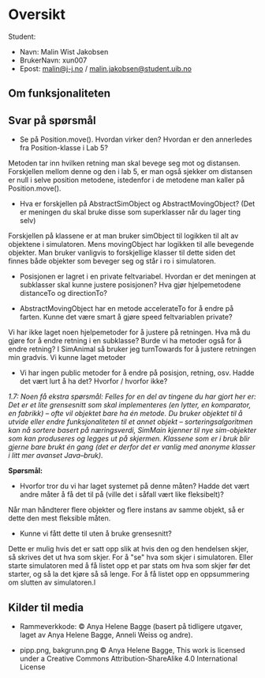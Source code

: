 # Oversikt

Student:
* Navn: Malin Wist Jakobsen
* BrukerNavn: xun007
* Epost: malin@j-j.no   / malin.jakobsen@student.uib.no

## Om funksjonaliteten















## Svar på spørsmål
* Se på Position.move(). Hvordan virker den? Hvordan er den annerledes fra Position-klasse i Lab 5?

Metoden tar inn hvilken retning man skal bevege seg mot og distansen. Forskjellen mellom denne og den i 
lab 5, er man også sjekker om distansen er null i selve position metodene, istedenfor i de metodene man
kaller på Position.move().



* Hva er forskjellen på AbstractSimObject og AbstractMovingObject? (Det er meningen du skal bruke disse som superklasser når du lager ting selv)

Forskjellen på klassene er at man bruker simObject til logikken til alt av objektene i simulatoren. Mens movingObject har logikken til
alle bevegende objekter. Man bruker vanligvis to forskjellige klasser til dette siden det finnes både objekter som beveger seg
og står i ro i simulatoren. 

* Posisjonen er lagret i en private feltvariabel. Hvordan er det meningen at subklasser skal kunne justere posisjonen?
Hva gjør hjelpemetodene distanceTo og directionTo?



* AbstractMovingObject har en metode accelerateTo for å endre på farten. Kunne det være smart å gjøre speed feltvariablen private?

Vi har ikke laget noen hjelpemetoder for å justere på retningen. Hva må du gjøre for å endre retning i en subklasse? Burde vi ha metoder også for å endre retning?
I SimAnimal så bruker jeg turnTowards for å justere retningen min gradvis. Vi kunne laget metoder 

* Vi har ingen public metoder for å endre på posisjon, retning, osv. Hadde det vært lurt å ha det? Hvorfor / hvorfor ikke?



<i>1.7: Noen få ekstra spørsmål: 
Felles for en del av tingene du har gjort her er:
Det er et lite grensesnitt som skal implementeres (en lytter, en komparator, en fabrikk) – ofte vil objektet bare ha én metode.
Du bruker objektet til å utvide eller endre funksjonaliteten til et annet objekt – sorteringsalgoritmen kan nå sortere basert på næringsverdi, SimMain kjenner til nye sim-objekter som kan produseres og legges ut på skjermen.
Klassene som er i bruk blir gjerne bare brukt én gang (det er derfor det er vanlig med anonyme klasser i litt mer avanset Java–bruk).</i>

<p></p>
<b>Spørsmål: </b>


* Hvorfor tror du vi har laget systemet på denne måten? Hadde det vært andre måter å få det til på (ville det i såfall vært like fleksibelt)?

Når man håndterer flere objekter og flere instans av samme objekt, så er dette den mest fleksible måten.

* Kunne vi fått dette til uten å bruke grensesnitt?

Dette er mulig hvis det er satt opp slik at hvis den og den hendelsen skjer, så skrives det ut hva som skjer. For å "se" hva som skjer i simulatoren.
Eller starte simulatoren med å få listet opp et par stats om hva som skjer før det starter, og så la det kjøre så så lenge. For å få listet opp en 
oppsummering om slutten av simulatoren.l
 



## Kilder til media

* Rammeverkkode: © Anya Helene Bagge (basert på tidligere utgaver, laget av Anya Helene Bagge, Anneli Weiss og andre).

* pipp.png, bakgrunn.png © Anya Helene Bagge, This work is licensed under a Creative Commons Attribution-ShareAlike 4.0 International License
